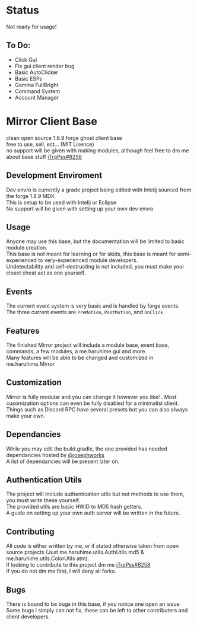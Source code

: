 # Status  
Not ready for usage!  
  
## To Do:  
  - Click Gui
  - Fix gui client render bug
  - Basic AutoClicker
  - Basic ESPs
  - Gamma FullBright
  - Command System
  - Account Manager
    
  
# Mirror Client Base
clean open source 1.8.9 forge ghost client base  
free to use, sell, ect... (MIT Lisence)    
no support will be given with making modules, although feel free to dm me about base stuff [iTrqPss#8258](http://discordapp.com/users/359833743906832385)
  
## Development Enviroment  
Dev envro is currently a grade project being edited with Intelij sourced from the forge 1.8.9 MDK  
This is setup to be used with Intelij or Eclipse  
No support will be given with setting up your own dev envro  
  
## Usage  
Anyone may use this base, but the documentation will be limited to basic module creation.  
This base is not meant for learning or for skids, this base is meant for semi-experienced to very-experienced module developers.  
Undetectability and self-destructing is not included, you must make your closet cheat act as one yourself.  
  
## Events
The current event system is very basic and is handled by forge events.  
The three current events are `PreMotion`, `PostMotion`, and `OnClick`  
    
## Features  
The finished Mirror project will include a module base, event base, commands, a few modules, a me.haruhime.gui and more.  
Many features will be able to be changed and customized in me.haruhime.Mirror  

## Customization  
Mirror is fully modular and you can change it however you like! .
Most cusomization options can even be fully disabled for a minimalist client.  
Things such as Discord RPC have several presets but you can also always make your own.

## Dependancies  
While you may edit the build.gradle, the one provided has needed dependancies hosted by [@josephworks](https://github.com/josephworks)  
A list of dependancies will be present later on.  

## Authentication Utils   
The project will include authentication utils but not methods to use them, you must write these yourself.  
The provided utils are basic HWID to MD5 hash getters.  
A guide on setting up your own auth server will be written in the future.  
  
## Contributing  
All code is either written by me, or if stated otherwise taken from open source projects (Just me.haruhime.utils.AuthUtils.md5 & me.haruhime.utils.ColorUtils atm).  
If looking to contribute to this project dm me  [iTrqPss#8258](http://discordapp.com/users/359833743906832385)  
If you do not dm me first, I will deny all forks.  
  
## Bugs  
There is bound to be bugs in this base, if you notice one open an issue.  
Some bugs I simply can not fix, these can be left to other contributers and client developers.  
